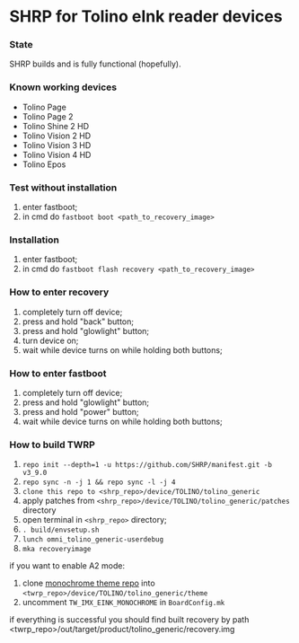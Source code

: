 # SHRP for Tolino eInk reader devices
### State
SHRP builds and is fully functional (hopefully).

### Known working devices
- Tolino Page
- Tolino Page 2
- Tolino Shine 2 HD
- Tolino Vision 2 HD
- Tolino Vision 3 HD
- Tolino Vision 4 HD
- Tolino Epos

### Test without installation
1) enter fastboot;
2) in cmd do `fastboot boot <path_to_recovery_image>`

### Installation
1) enter fastboot;
2) in cmd do `fastboot flash recovery <path_to_recovery_image>`

### How to enter recovery
1) completely turn off device;
2) press and hold "back" button;
2) press and hold "glowlight" button;
3) turn device on;
4) wait while device turns on while holding both buttons;

### How to enter fastboot
1) completely turn off device;
2) press and hold "glowlight" button;
3) press and hold "power" button;
4) wait while device turns on while holding both buttons;

### How to build TWRP
1. `repo init --depth=1 -u https://github.com/SHRP/manifest.git -b v3_9.0`
2. `repo sync -n -j 1 && repo sync -l -j 4`
3. `clone this repo to <shrp_repo>/device/TOLINO/tolino_generic`
4. apply patches from `<shrp_repo>/device/TOLINO/tolino_generic/patches` directory
5. open terminal in `<shrp_repo>` directory;
6. `. build/envsetup.sh`
7. `lunch omni_tolino_generic-userdebug`
8. `mka recoveryimage`

if you want to enable A2 mode:
1. clone [monochrome theme repo](https://github.com/Ryogo-Z/twrp_monochrome_portrait_hdpi_theme/) into `<twrp_repo>/device/TOLINO/tolino_generic/theme`
2. uncomment `TW_IMX_EINK_MONOCHROME` in `BoardConfig.mk`

if everything is successful you should find built recovery by path <twrp_repo>/out/target/product/tolino_generic/recovery.img
